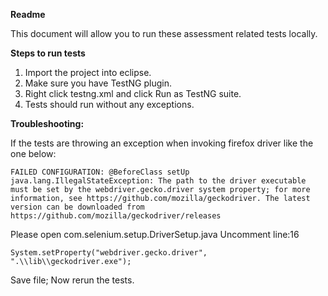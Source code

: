 
**Readme**

This document will allow you to run these assessment related tests locally. 

**Steps to run tests**

1. Import the project into eclipse.
2. Make sure you have TestNG plugin.
3. Right click testng.xml and click Run as TestNG suite.
4. Tests should run without any exceptions.


**Troubleshooting:**

If the tests are throwing an exception when invoking firefox driver like the one below:

    FAILED CONFIGURATION: @BeforeClass setUp
    java.lang.IllegalStateException: The path to the driver executable must be set by the webdriver.gecko.driver system property; for more information, see https://github.com/mozilla/geckodriver. The latest version can be downloaded from https://github.com/mozilla/geckodriver/releases

Please open com.selenium.setup.DriverSetup.java
Uncomment line:16

    System.setProperty("webdriver.gecko.driver", ".\\lib\\geckodriver.exe");

Save file; Now rerun the tests.